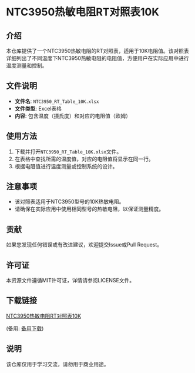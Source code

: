 # NTC3950热敏电阻RT对照表10K

## 介绍

本仓库提供了一个NTC3950热敏电阻的RT对照表，适用于10K电阻值。该对照表详细列出了不同温度下NTC3950热敏电阻的电阻值，方便用户在实际应用中进行温度测量和控制。

## 文件说明

- **文件名**: `NTC3950_RT_Table_10K.xlsx`
- **文件类型**: Excel表格
- **内容**: 包含温度（摄氏度）和对应的电阻值（欧姆）

## 使用方法

1. 下载并打开`NTC3950_RT_Table_10K.xlsx`文件。
2. 在表格中查找所需的温度值，对应的电阻值将显示在同一行。
3. 根据电阻值进行温度测量或控制系统的设计。

## 注意事项

- 该对照表适用于NTC3950型号的10K热敏电阻。
- 请确保在实际应用中使用相同型号的热敏电阻，以保证测量精度。

## 贡献

如果您发现任何错误或有改进建议，欢迎提交Issue或Pull Request。

## 许可证

本资源文件遵循MIT许可证，详情请参阅LICENSE文件。

## 下载链接
[NTC3950热敏电阻RT对照表10K](https://pan.quark.cn/s/7034b7ec73ee) 

(备用: [备用下载](https://pan.baidu.com/s/1T-m3s2-WtDZqHQp7ayndwQ?pwd=1234))

## 说明

该仓库仅用于学习交流，请勿用于商业用途。
